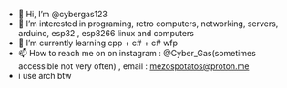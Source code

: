 - 👋 Hi, I’m @cybergas123
- 👀 I’m interested in programing, retro computers, networking, servers, arduino, esp32 , esp8266 linux and computers
- 🌱 I’m currently learning cpp + c# + c# wfp 
- 📫 How to reach me on on instagram : @Cyber_Gas(sometimes accessible not very often) , email : mezospotatos@proton.me
- i use arch btw 
<!---
cybergas123/cybergas123 is a ✨ special ✨ repository because its `README.md` (this file) appears on your GitHub profile.
You can click the Preview link to take a look at your changes.
--->
